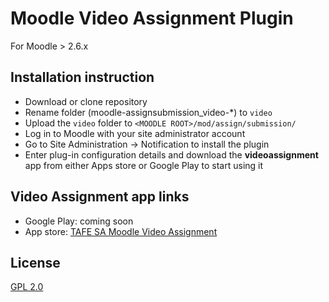 Moodle Video Assignment Plugin
==============================

For Moodle > 2.6.x

Installation instruction
-----------------------

 * Download or clone repository
 * Rename folder (moodle-assignsubmission_video-*) to `video`
 * Upload the `video` folder to `<MOODLE ROOT>/mod/assign/submission/`
 * Log in to Moodle with your site administrator account
 * Go to Site Administration -> Notification to install the plugin
 * Enter plug-in configuration details and download the **videoassignment** app from either Apps store or Google Play to start using it

Video Assignment app links
--------------------------

* Google Play: coming soon
* App store: [TAFE SA Moodle Video Assignment](https://itunes.apple.com/au/app/tafe-sa-moodle-video-assignment/id915686392?mt=8)

License
-------
[GPL 2.0](http://www.gnu.org/licenses/gpl-2.0.html)
